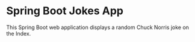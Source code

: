 # Spring Boot Jokes App
This Spring Boot web application displays a random Chuck Norris joke on the Index.